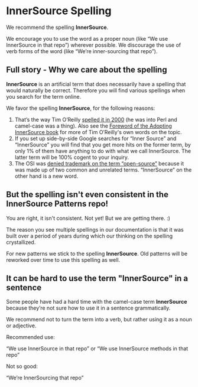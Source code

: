 # InnerSource Spelling

We recommend the spelling **InnerSource**.

We encourage you to use the word as a proper noun (like “We use InnerSource in that repo”) wherever possible. We discourage the use of verb forms of the word (like “We’re inner-sourcing that repo”).

## Full story - Why we care about the spelling

**InnerSource** is an artificial term that does necessarily have a spelling that would naturally be correct. Therefore you will find various spellings when you search for the term online.

We favor the spelling **InnerSource**, for the following reasons:

1. That’s the way Tim O’Reilly [spelled it in 2000][opengl_1200] (he was into Perl and camel-case was a thing). Also see the [Foreword of the Adopting InnerSource book][foreword_AdoptingInnerSource] for more of Tim O’Reilly's own words on the topic.
2. If you set up side-by-side Google searches for “Inner Source” and “InnerSource” you will find that you get more hits on the former term, by only 1% of them have anything to do with what we call InnerSource. The latter term will be 100% cogent to your inquiry.
3. The OSI was [denied trademark on the term “open-source”][no-open-source-trademark] because it was made up of two common and unrelated terms. “InnerSource” on the other hand is a new word.

## But the spelling isn't even consistent in the InnerSource Patterns repo!

You are right, it isn't consistent. Not yet! But we are getting there. :)

The reason you see multiple spellings in our documentation is that it was built over a period of years during which our thinking on the spelling crystallized.

For new patterns we stick to the spelling **InnerSource**. Old patterns will be reworked over time to use this spelling as well.

## It can be hard to use the term "InnerSource" in a sentence

Some people have had a hard time with the camel-case term **InnerSource** because they’re not sure how to use it in a sentence grammatically.

We recommend not to turn the term into a verb, but rather using it as a noun or adjective.

Recommended use:

“We use InnerSource in that repo”
or
“We use InnerSource methods in that repo”

Not so good:

“We’re InnerSourcing that repo”

[opengl_1200]: https://web.archive.org/web/20180411080939/http://archive.oreilly.com/pub/a/oreilly/ask_tim/2000/opengl_1200.html
[foreword_AdoptingInnerSource]: https://innersourcecommons.org/assets/files/AdoptingInnerSource.pdf
[no-open-source-trademark]: https://opensource.org/pressreleases/certified-open-source.php
